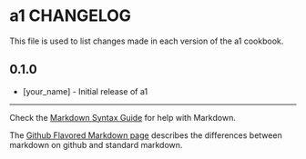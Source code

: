 # a1 CHANGELOG

This file is used to list changes made in each version of the a1 cookbook.

## 0.1.0
- [your_name] - Initial release of a1

- - -
Check the [Markdown Syntax Guide](http://daringfireball.net/projects/markdown/syntax) for help with Markdown.

The [Github Flavored Markdown page](http://github.github.com/github-flavored-markdown/) describes the differences between markdown on github and standard markdown.
